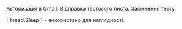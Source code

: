 Aвторизація в Gmail.
Відправка тестового листа.
Закінчення тесту.

Thread.Sleep() - використано для наглядності.
